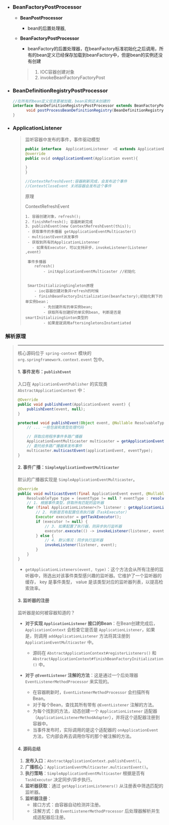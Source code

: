 - ### BeanFactoryPostProcessor
  
  - **BeanPostProcessor**
  
    - bean的后置处理器,
  
  - **BeanFactoryPostProcessor**
  
    - beanFactory的后置处理器，在beanFactory标准初始化之后调用，所有的bean定义已经保存加载到beanFactory中，但是bean的实例还没有创建
  
    > 1. IOC容器创建对象
    > 2. invokeBeanFactoryFactoryPost
  
- ### BeanDefinitionRegistryPostProcessor 
  
  ```java
  //在所有的bean定义信息要被加载，bean实例还未创建的 
  interface BeanDefinitionRegistryPostProcessor extends BeanFactoryPostProcessor{
    	void postProcessBeanDefinitionRegistry(BeanDefinitionRegistry registry) throws BeansException;
  }
  ```
  
- ### ApplicationListener
  
  > 监听容器中发布的事件，事件驱动模型
  >
  > ```java
  > public interface  ApplicationListener  <E extends ApplicationEvent {
  > @override
  > public ovid onApplicationEvent(Application event){
  > 
  > }
  > }
  > 
  > //ContextRefreshEvent:容器刷新完成，会发布这个事件
  > //ContextCloseEvent 关闭容器会发布这个事件
  > 
  > ```
  >
  > 原理 
  >
  > ContextRefreshEvent
  >
  > 	1. 容器创建对象，refresh();
  > 	2. finishRefresh(); 容器刷新完成
  > 	3. publishEvent(new ContextRefreshEvent(this));
  > 	 - 获取事件的多播器 getApplicationEventMulticaster()
  > 	 - multicastEvent派发事件
  > 	 - 获取到所有的ApplicationListenner
  > 	   - 如果有Executor，可以支持异步，invokeListener(Listener ,event)
  > 	 
  > 	 事件多播器
  > 	  	refresh()
  > 	  		- initApplicationEventMulticaster //初始化
  > 	  		
  > 	  		
  > 	 SmartInitializingSingleton原理
  > 	 	- ioc容器创建对象并refresh的时候
  > 	 	- finishBeanFactoryInitialization(beanfactory);初始化剩下的单实例bean；
  > 	 		- 先创建所有的单实例bean;
  > 	 		- 获取所有创建好的单实例bean, 判断是否是smartInitializingSinton类型的
  > 	 		- 如果是就调用aftersingletonsInstantiated
  > 	  		
  > 	  		

### 解析原理

> ---
>
> 核心源码位于 `spring-context` 模块的 `org.springframework.context.event` 包中。
>
> #### 1. 事件发布：`publishEvent`
>
> 入口在 `ApplicationEventPublisher` 的实现类 `AbstractApplicationContext` 中：
>
> ```java
> @Override
> public void publishEvent(ApplicationEvent event) {
>     publishEvent(event, null);
> }
> 
> protected void publishEvent(Object event, @Nullable ResolvableType eventType) {
>     // ... 一些包装和类型处理代码
> 
>     // 获取应用程序事件多路广播器
>     ApplicationEventMulticaster multicaster = getApplicationEventMulticaster();
>     // 委托给多路广播器来发布事件
>     multicaster.multicastEvent(applicationEvent, eventType);
> }
> ```
>
> #### 2. 事件广播：`SimpleApplicationEventMulticaster`
>
> 默认的广播器实现是 `SimpleApplicationEventMulticaster`。
>
> ```java
> @Override
> public void multicastEvent(final ApplicationEvent event, @Nullable ResolvableType eventType) {
>     ResolvableType type = (eventType != null ? eventType : resolveDefaultEventType(event));
>     // 1. 根据事件类型，获取所有匹配的监听器
>     for (final ApplicationListener<?> listener : getApplicationListeners(event, type)) {
>         // 2. 判断是否有配置任务执行器（TaskExecutor）
>         Executor executor = getTaskExecutor();
>         if (executor != null) {
>             // 3. 如果配置了执行器，则异步执行监听器
>             executor.execute(() -> invokeListener(listener, event));
>         } else {
>             // 4. 默认情况：同步执行监听器
>             invokeListener(listener, event);
>         }
>     }
> }
> ```
>
> *   `getApplicationListeners(event, type)`：这个方法会从所有注册的监听器中，筛选出对该事件类型感兴趣的监听器。它维护了一个监听器的缓存， key 是事件类型， value 是该类型对应的监听器列表，以提高检索效率。
>
> #### 3. 监听器的注册
>
> 监听器是如何被容器知道的？
>
> *   **对于实现 `ApplicationListener` 接口的Bean**：在Bean创建完成后，`ApplicationContext` 会检查它是否是 `ApplicationListener`，如果是，则调用 `addApplicationListener` 方法将其注册到 `ApplicationEventMulticaster` 中。
>     *   源码在 `AbstractApplicationContext#registerListeners()` 和 `AbstractApplicationContext#finishBeanFactoryInitialization()` 中。
>
> *   **对于 `@EventListener` 注解的方法**：这是通过一个后处理器 `EventListenerMethodProcessor` 来实现的。
>     *   在容器刷新时，`EventListenerMethodProcessor` 会扫描所有Bean。
>     *   对于每个Bean，查找其所有带有 `@EventListener` 注解的方法。
>     *   为每个找到的方法，动态创建一个 `ApplicationListener` 适配器（`ApplicationListenerMethodAdapter`），并将这个适配器注册到容器中。
>     *   当事件发布时，实际调用的是这个适配器的 `onApplicationEvent` 方法，它内部会再去调用你写的那个被注解的方法。
>
> #### 4. 源码总结
>
> 1.  **发布入口**：`AbstractApplicationContext.publishEvent()`。
> 2.  **广播核心**：`ApplicationEventMulticaster.multicastEvent()`。
> 3.  **执行策略**：`SimpleApplicationEventMulticaster` 根据是否有 `TaskExecutor` 决定同步/异步执行。
> 4.  **监听器获取**：通过 `getApplicationListeners()` 从注册表中筛选匹配的监听器。
> 5.  **监听器注册**：
>     *   接口方式：由容器自动检测并注册。
>     *   注解方式：由 `EventListenerMethodProcessor` 后处理器解析并生成适配器后注册。
>
